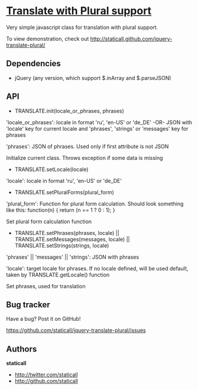 [Translate with Plural support](http://staticall.github.com/jquery-translate-plural/)
=================

Very simple javascript class for translation with plural support.

To view demonstration, check out http://staticall.github.com/jquery-translate-plural/


Dependencies
------------

+ jQuery (any version, which support $.inArray and $.parseJSON)

API
---

+ TRANSLATE.init(locale_or_phrases, phrases)

'locale_or_phrases': locale in format 'ru', 'en-US' or 'de_DE' -OR- JSON with 'locale' key for current locale and 'phrases', 'strings' or 'messages' key for phrases

'phrases': JSON of phrases. Used only if first attribute is not JSON

Initialize current class. Throws exception if some data is missing



+ TRANSLATE.setLocale(locale)

'locale': locale in format 'ru', 'en-US' or 'de_DE'



+ TRANSLATE.setPluralForms(plural_form)

'plural_form': Function for plural form calculation. Should look something like this:
function(n)
{
  return (n == 1 ? 0 : 1);
}

Set plural form calculation function



+ TRANSLATE.setPhrases(phrases, locale) || TRANSLATE.setMessages(messages, locale) || TRANSLATE.setStrings(strings, locale)

'phrases' || 'messages' || 'strings': JSON with phrases

'locale': target locale for phrases. If no locale defined, will be used default, taken by TRANSLATE.getLocale() function

Set phrases, used for translation


Bug tracker
-----------

Have a bug? Post it on GitHub!

https://github.com/staticall/jquery-translate-plural/issues


Authors
-------

**staticall**

+ http://twitter.com/staticall
+ http://github.com/staticall